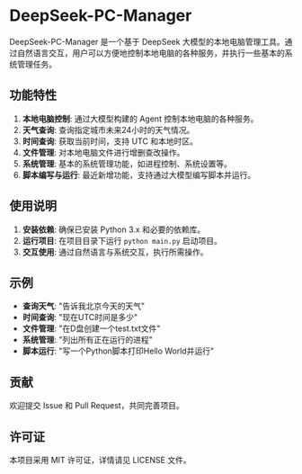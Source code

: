 # DeepSeek-PC-Manager

DeepSeek-PC-Manager 是一个基于 DeepSeek 大模型的本地电脑管理工具。通过自然语言交互，用户可以方便地控制本地电脑的各种服务，并执行一些基本的系统管理任务。

## 功能特性

1. **本地电脑控制**: 通过大模型构建的 Agent 控制本地电脑的各种服务。
2. **天气查询**: 查询指定城市未来24小时的天气情况。
3. **时间查询**: 获取当前时间，支持 UTC 和本地时区。
4. **文件管理**: 对本地电脑文件进行增删查改操作。
5. **系统管理**: 基本的系统管理功能，如进程控制、系统设置等。
6. **脚本编写与运行**: 最近新增功能，支持通过大模型编写脚本并运行。

## 使用说明

1. **安装依赖**: 确保已安装 Python 3.x 和必要的依赖库。
2. **运行项目**: 在项目目录下运行 `python main.py` 启动项目。
3. **交互使用**: 通过自然语言与系统交互，执行所需操作。

## 示例

- **查询天气**: "告诉我北京今天的天气"
- **时间查询**: "现在UTC时间是多少"
- **文件管理**: "在D盘创建一个test.txt文件"
- **系统管理**: "列出所有正在运行的进程"
- **脚本运行**: "写一个Python脚本打印Hello World并运行"

## 贡献

欢迎提交 Issue 和 Pull Request，共同完善项目。

## 许可证

本项目采用 MIT 许可证，详情请见 LICENSE 文件。
